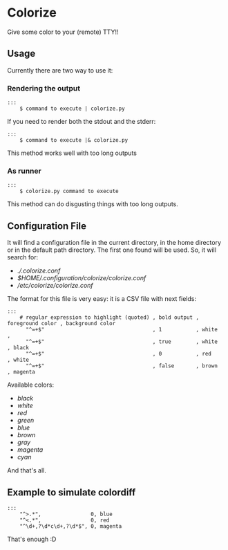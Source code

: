 Colorize
==========

Give some color to your (remote) TTY!!

Usage
----------

Currently there are two way to use it:

### Rendering the output ###

	:::
		$ command to execute | colorize.py

If you need to render both the stdout and the stderr:

	:::
		$ command to execute |& colorize.py

This method works well with too long outputs

### As runner ###

	:::
		$ colorize.py command to execute

This method can do disgusting things with too long outputs.


Configuration File
----------

It will find a configuration file in the current directory, in the home directory or in the default path directory. The first one found will be used. So, it will search for:

- *./.colorize.conf*
- *$HOME/.configuration/colorize/colorize.conf*
- */etc/colorize/colorize.conf*

The format for this file is very easy: it is a CSV file with next fields:

    :::
		# regular expression to highlight (quoted) , bold output , foreground color , background color
		  "^=+$"                                   , 1           , white            ,
		  "^=+$"                                   , true        , white            , black
		  "^=+$"                                   , 0           , red              , white
		  "^=+$"                                   , false       , brown            , magenta

Available colors:

- *black*
- *white*
- *red*
- *green*
- *blue*
- *brown*
- *gray*
- *magenta*
- *cyan*

And that's all.

Example to simulate colordiff
----------

	:::
		"^>.*",                0, blue
		"^<.*",                0, red
		"^\d+,?\d*c\d+,?\d*$", 0, magenta

That's enough :D

